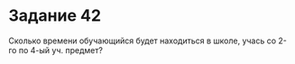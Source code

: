 # Задание 42

Сколько времени обучающийся будет находиться в школе, учась со 2-го по 4-ый уч. предмет?